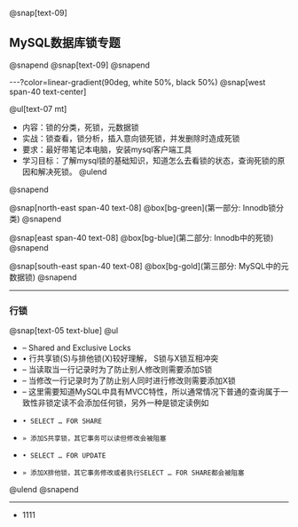 @snap[text-09]
## MySQL数据库锁专题
@snapend
@snap[text-09]
@snapend



---?color=linear-gradient(90deg, white 50%, black 50%)
@snap[west span-40 text-center]

@ul[text-07 mt]
- 内容：锁的分类，死锁，元数据锁
- 实战：锁查看，锁分析，插入意向锁死锁，并发删除时造成死锁
- 要求：最好带笔记本电脑，安装mysql客户端工具
- 学习目标：了解mysql锁的基础知识，知道怎么去看锁的状态，查询死锁的原因和解决死锁。
@ulend

@snapend


@snap[north-east span-40 text-08]
@box[bg-green](第一部分: Innodb锁分类)
@snapend

@snap[east span-40 text-08]
@box[bg-blue](第二部分: Innodb中的死锁)
@snapend

@snap[south-east span-40 text-08]
@box[bg-gold](第三部分: MySQL中的元数据锁)
@snapend

---
###  行锁 

@snap[text-05 text-blue]
@ul
- – Shared and Exclusive Locks 
-   • 行共享锁(S)与排他锁(X)较好理解， S锁与X锁互相冲突 
-    – 当读取当一行记录时为了防止别人修改则需要添加S锁 
-    – 当修改一行记录时为了防止别人同时进行修改则需要添加X锁 
-    – 这里需要知道MySQL中具有MVCC特性，所以通常情况下普通的查询属于一致性非锁定读不会添加任何锁，另外一种是锁定读例如 
-     • SELECT … FOR SHARE 
-     » 添加S共享锁，其它事务可以读但修改会被阻塞 
-     • SELECT … FOR UPDATE 
-     » 添加X排他锁，其它事务修改或者执行SELECT … FOR SHARE都会被阻塞 
@ulend
@snapend


---

+ 1111